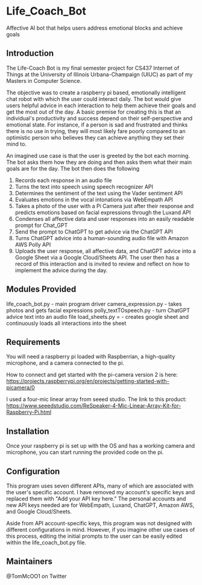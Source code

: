 # Life_Coach_Bot
Affective AI bot that helps users address emotional blocks and achieve goals

## Introduction

The Life-Coach Bot is my final semester project for CS437 Internet of Things at the University of Illinois Urbana-Champaign (UIUC) as part of my Masters in Computer Science.

The objective was to create a raspberry pi based, emotionally intelligent chat robot with which the user could interact daily. The bot would give users helpful advice in each interaction to help them achieve their goals and get the most out of the day. A basic premise for creating this is that an individual's productivity and success depend on their self-perspective and emotional state. For instance, if a person is sad and frustrated and thinks there is no use in trying, they will most likely fare poorly compared to an optimistic person who believes they can achieve anything they set their mind to.

An imagined use case is that the user is greeted by the bot each morning. The bot asks them how they are doing and then asks them what their main goals are for the day. The bot then does the following
1) Records each response in an audio file
2) Turns the text into speech using speech recognizer API
3) Determines the sentiment of the text using the Vader sentiment API
4) Evaluates emotions in the vocal intonations via WebEmpath API
5) Takes a photo of the user with a Pi Camera just after their response and predicts emotions based on facial expressions through the Luxand API   
6) Condenses all affective data and user responses into an easily readable prompt for Chat_GPT
7) Send the prompt to ChatGPT to get advice via the ChatGPT API
8) Turns ChatGPT advice into a human-sounding audio file with Amazon AWS Polly API
10) Uploads the user response, all affective data, and ChatGPT advice into a Google Sheet via a Google Cloud/Sheets API. The user then has a record of this interaction and is invited to review and reflect on how to implement the advice during the day.


## Modules Provided
life_coach_bot.py - main program driver
camera_expression.py - takes photos and gets facial expressions
polly_textTOspeech.py - turn ChatGPT advice text into an audio file
load_sheets.py = - creates google sheet and continuously loads all interactions into the sheet


## Requirements

You will need a raspberry pi loaded with Raspberrian, a high-quality microphone, and a camera connected to the pi.

How to connect and get started with the pi-camera version 2 is here: https://projects.raspberrypi.org/en/projects/getting-started-with-picamera/0

I used a four-mic linear array from seeed studio. The link to this product:
https://www.seeedstudio.com/ReSpeaker-4-Mic-Linear-Array-Kit-for-Raspberry-Pi.html

## Installation
Once your raspberry pi is set up with the OS and has a working camera and microphone, you can start running the provided code on the pi.

## Configuration
This program uses seven different APIs, many of which are associated with the user's specific account. I have removed my account's specific keys and replaced them with "Add your API key here." The personal accounts and new API keys needed are for WebEmpath, Luxand, ChatGPT, Amazon AWS, and Google Cloud/Sheets.

Aside from API account-specific keys, this program was not designed with different configurations in mind. However, if you imagine other use cases of this process, editing the initial prompts to the user can be easily edited within the life_coach_bot.py file.


## Maintainers
@TomMcOO1 on Twitter

